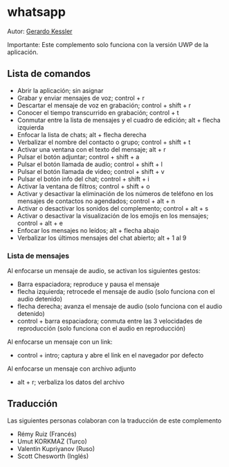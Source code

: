 # whatsapp

Autor: [Gerardo Kessler](http://gera.ar)  

Importante: Este complemento solo funciona con la versión UWP de la aplicación.

## Lista de comandos

* Abrir la aplicación; sin asignar
* Grabar y enviar mensajes de voz; control + r
* Descartar el mensaje de voz en grabación; control + shift + r
* Conocer el tiempo transcurrido en grabación; control + t
* Conmutar entre la lista de mensajes y el cuadro de edición; alt + flecha izquierda
* Enfocar la lista de chats; alt + flecha derecha
* Verbalizar el nombre del contacto o grupo; control + shift + t
* Activar una ventana con el texto del mensaje; alt + r
* Pulsar el botón adjuntar; control + shift + a
* Pulsar el botón llamada de audio; control + shift + l
* Pulsar el botón llamada de video; control + shift + v
* Pulsar el botón info del chat; control + shift + i
* Activar la ventana de filtros; control + shift + o
* Activar y desactivar la eliminación de los números de teléfono en los mensajes de contactos no agendados; control + alt + n
* Activar o desactivar los sonidos del complemento; control + alt + s
* Activar o desactivar la visualización de los emojis en los mensajes; control + alt + e
* Enfocar los mensajes no leídos; alt + flecha abajo
* Verbalizar los últimos mensajes del chat abierto; alt + 1 al 9

### Lista de mensajes

Al enfocarse un mensaje de audio, se activan los siguientes gestos:

* Barra espaciadora; reproduce y pausa el mensaje
* flecha izquierda; retrocede el mensaje de audio (solo funciona con el audio detenido)
* flecha derecha; avanza el mensaje de audio (solo funciona con el audio detenido)
* control + barra espaciadora; conmuta entre las 3 velocidades de reproducción (solo funciona con el audio en reproducción)

Al enfocarse un mensaje con un link:

* control + intro; captura y abre el link en el navegador por defecto

Al enfocarse un mensaje con archivo adjunto

* alt + r; verbaliza los datos del archivo

## Traducción

Las siguientes personas colaboran con la traducción de este complemento

* Rémy Ruiz (Francés)
* Umut KORKMAZ (Turco)
* Valentin Kupriyanov (Ruso)
* Scott Chesworth (Inglés)

